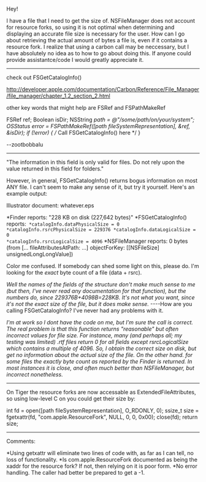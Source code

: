 Hey!

I have a file that I need to get the size of.  NSFileManager does not account for resource forks, so using it is not optimal when determining and displaying an accurate file size is necessary for the user.  How can I go about retrieving the actual amount of bytes a file is, even if it contains a resource fork.  I realize that using a carbon call may be neccessary, but I have absolutely no idea as to how to go about doing this.  If anyone could provide assistantce/code I would greatly appreciate it.

----

check out     FSGetCatalogInfo()

http://developer.apple.com/documentation/Carbon/Reference/File_Manager/file_manager/chapter_1.2_section_2.html

other key words that might help are     FSRef and     FSPathMakeRef

    
FSRef ref;
Boolean isDir;
NSString *path = @"/some/path/on/your/system";
OSStatus error = FSPathMakeRef([path fileSystemRepresentation], &ref, &isDir);
if (!error) {
    /*
        Call FSGetCatalogInfo() here
    */
}



--zootbobbalu

----

"The information in this field is only valid for files.  Do not rely upon the value returned in this field for folders."

However, in general, FSGetCatalogInfo() returns bogus information on most ANY file.  I can't seem to make any sense of it, but try it yourself.  Here's an example output:

Illustrator document: whatever.eps

*Finder reports: "228 KB on disk (227,642 bytes)"
*FSGetCatalogInfo() reports:<code>
*catalogInfo.dataPhysicalSize = 0
*catalogInfo.rsrcPhysicalSize = 229376
*catalogInfo.dataLogicalSize = 0
*catalogInfo.rsrcLogicalSize = 4096</code>
*NSFileManager reports: 0 bytes (from [... fileAttributesAtPath: ...] objectForKey: [[NSFileSize] unsignedLongLongValue])


Color me confused.  If somebody can shed some light on this, please do.  I'm looking for the *exact* byte count of a file (data + rsrc).


*Well the names of the fields of the structure don't make much sense to me (but then, I've never read any documentation for that function), but the numbers do, since 229376B+4098B=228KB. It's not what you want, since it's not the exact size of the file, but it does make sense.*
----How are you calling FSGetCatalogInfo? I've never had any problems with it.

*I'm at work so I dont have the code on me, but I'm sure the call is correct.  The real problem is that this function returns "reasonable" but often incorrect values for file size.  For instance, many (and perhaps all; my testing was limited) .rtf files return 0 for all fields except rsrcLogicalSize which contains a multiple of 4096.  So, I obtain the correct size on disk, but get no information about the actual size of the file.  On the other hand. for some files the exactly byte count as reported by the Finder is returned.  In most instances it is close, and often much better than NSFileManager, but incorrect nonetheless.*

----
On Tiger the resource forks are now accessable as ExtendedFileAttributes, so using low-level C on you could get their size by:
    
int fd = open([path fileSystemRepresentation], O_RDONLY, 0);
ssize_t size = fgetxattr(fd, "com.apple.ResourceFork", NULL, 0, 0, 0x00);
close(fd);
return size;


----
Comments:

*Using     getxattr will eliminate two lines of code with, as far as I can tell, no loss of functionality.
*Is     com.apple.ResourceFork documented as being the xaddr for the resource fork? If not, then relying on it is poor form.
*No error handling. The caller had better be prepared to get a -1.
